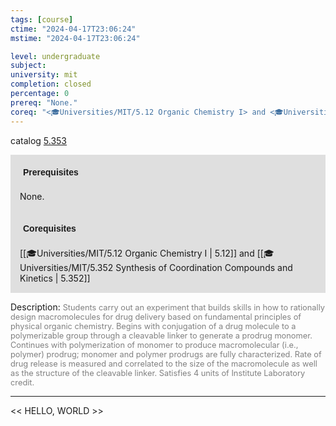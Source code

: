 ```yaml
---
tags: [course]
ctime: "2024-04-17T23:06:24"
mstime: "2024-04-17T23:06:24"

level: undergraduate
subject: 
university: mit
completion: closed
percentage: 0
prereq: "None."
coreq: "<🎓Universities/MIT/5.12 Organic Chemistry I> and <🎓Universities/MIT/5.352 Synthesis of Coordination Compounds and Kinetics>"
---
```


catalog [5.353](http://student.mit.edu/catalog/m5a.html#5.353)

<span style="display: block; padding: 15px; background-color: rgb(100, 100, 100, 0.2);"><font id="m_prereq3242_0" style="display: block; font-family: Arial, sans-serif; font-weight: bold; padding: 5px">Prerequisites</font><br><span id="prereq3242_0">None.</span></span>
<span style="display: block; padding: 15px; background-color: rgb(100, 100, 100, 0.2);"><font id="m_coreq3242_0" style="display: block; font-family: Arial, sans-serif; font-weight: bold; padding: 5px">Corequisites</font><br><span id="coreq3242_0">[[🎓Universities/MIT/5.12 Organic Chemistry I | 5.12]] and [[🎓Universities/MIT/5.352 Synthesis of Coordination Compounds and Kinetics | 5.352]]</span></span>

<font style="">Description:</font>
<font style="color: grey; font-size: 0.8rem;">Students carry out an experiment that builds skills in how to rationally design macromolecules for drug delivery based on fundamental principles of physical organic chemistry. Begins with conjugation of a drug molecule to a polymerizable group through a cleavable linker to generate a prodrug monomer. Continues with polymerization of monomer to produce macromolecular (i.e., polymer) prodrug; monomer and polymer prodrugs are fully characterized. Rate of drug release is measured and correlated to the size of the macromolecule as well as the structure of the cleavable linker. Satisfies 4 units of Institute Laboratory credit.</font>



---

<< HELLO, WORLD >>
